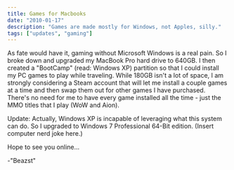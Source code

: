 ```yaml
---
title: Games for Macbooks
date: "2010-01-17"
description: "Games are made mostly for Windows, not Apples, silly."
tags: ["updates", "gaming"]
---
```


As fate would have it, gaming without Microsoft Windows is a real pain. So I broke down and upgraded my MacBook Pro hard drive to 640GB. I then created a "BootCamp" (read: Windows XP) partition so that I could install my PC games to play while traveling. While 180GB isn't a lot of space, I am strongly considering a Steam account that will let me install a couple games at a time and then swap them out for other games I have purchased. There's no need for me to have every game installed all the time - just the MMO titles that I play (WoW and Aion).

Update: Actually, Windows XP is incapable of leveraging what this system can do. So I upgraded to Windows 7 Professional 64-Bit edition. (Insert computer nerd joke here.)

Hope to see you online...

-"Beazst"
